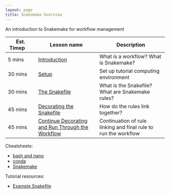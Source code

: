 ```yaml
---
layout: page
title: Snakemake Overview
---
```


An introduction to Snakemake for workflow management
  

Est. Timep&nbsp;&nbsp;&nbsp;&nbsp;&nbsp; | Lesson name | Description
--- | --- | ---
5 mins | [Introduction](./snakemake_0.md) | What is a workflow? What is Snakemake?
30 mins | [Setup](./snakemake_1.md) | Set up tutorial computing environment
30 mins | [The Snakefile](./snakemake_2.md) | What is the Snakefile? What are Snakemake rules?
45 mins | [Decorating the Snakefile](./snakemake_3.md) | How do the rules link together?
45 mins | [Continue Decorating and Run Through the Workflow](./snakemake_4.md) | Continuation of rule linking and final rule to run the workflow

Cheatsheets:

- [bash and nano](./bash_cheatsheet.md)
- [conda](./conda_cheatsheet.md)
- [Snakemake](./snakemake_cheatsheet.md)

Tutorial resources:

- [Example Snakefile](./snakemake_tutorial_docs/Snakefile.py)
